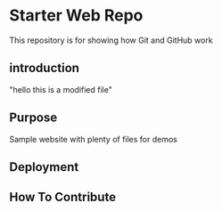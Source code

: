 # Starter Web Repo

This repository is for showing how Git and GitHub work

## introduction

"hello this is a modified file"
## Purpose

Sample website with plenty of files for demos

## Deployment

## How To Contribute